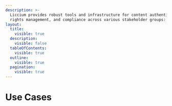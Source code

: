 ```yaml
---
description: >-
  Liccium provides robust tools and infrastructure for content authentication,
  rights management, and compliance across various stakeholder groups:
layout:
  title:
    visible: true
  description:
    visible: false
  tableOfContents:
    visible: true
  outline:
    visible: true
  pagination:
    visible: true
---
```


# Use Cases

